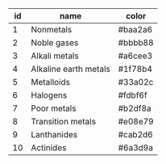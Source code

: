 | id |         name          |  color  |
|----|-----------------------|---------|
| 1  | Nonmetals             | #baa2a6 |
| 2  | Noble gases           | #bbbb88 |
| 3  | Alkali metals         | #a6cee3 |
| 4  | Alkaline earth metals | #1f78b4 |
| 5  | Metalloids            | #33a02c |
| 6  | Halogens              | #fdbf6f |
| 7  | Poor metals           | #b2df8a |
| 8  | Transition metals     | #e08e79 |
| 9  | Lanthanides           | #cab2d6 |
| 10 | Actinides             | #6a3d9a |
